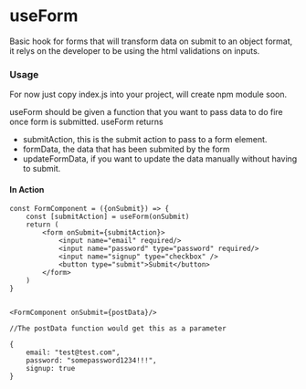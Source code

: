 # useForm

Basic hook for forms that will transform data on submit to an object format, it relys on the developer to be using the html validations on inputs. 



### Usage

For now just copy index.js into your project, will create npm module soon. 

useForm should be given a function that you want to pass data to do fire once form is submitted. useForm returns 

- submitAction, this is the submit action to pass to a form element. 
- formData, the data that has been submited by the form
- updateFormData, if you want to update the data manually without having to submit. 

#### In Action 

```
const FormComponent = ({onSubmit}) => {
    const [submitAction] = useForm(onSubmit)
    return (
        <form onSubmit={submitAction}>
            <input name="email" required/>
            <input name="password" type="password" required/>
            <input name="signup" type="checkbox" />
            <button type="submit">Submit</button>
        </form>
    )
}


<FormComponent onSubmit={postData}/>

//The postData function would get this as a parameter

{
    email: "test@test.com",
    password: "somepassword1234!!!",
    signup: true
}

```



